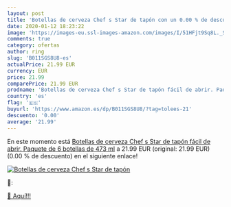 ```yaml
---
layout: post
title: 'Botellas de cerveza Chef s Star de tapón con un 0.00 % de descuento'
date: 2020-01-12 18:23:22
image: 'https://images-eu.ssl-images-amazon.com/images/I/51HFjt9Sq8L._SL200_.jpg'
comments: true
category: ofertas
author: ring
slug: 'B011SGS8U8-es'
actualPrice: 21.99 EUR
currency: EUR
price: 21.99
comparePrice: 21.99 EUR
prodname: 'Botellas de cerveza Chef s Star de tapón fácil de abrir. Paquete de 6 botellas de 473 ml'
country: 'es'
flag: '🇪🇸'
buyurl: 'https://www.amazon.es/dp/B011SGS8U8/?tag=tolees-21'
descuento: '0.00'
average: '21.99'
---
```


En este momento está [Botellas de cerveza Chef s Star de tapón fácil de abrir. Paquete de 6 botellas de 473 ml](https://www.amazon.es/dp/B011SGS8U8/?tag=tolees-21) a 21.99 EUR (original: 21.99 EUR) (0.00 %  de descuento) en el siguiente enlace!

[![Botellas de cerveza Chef s Star de tapón](https://images-eu.ssl-images-amazon.com/images/I/51HFjt9Sq8L._SL200_.jpg)](https://www.amazon.es/dp/B011SGS8U8/?tag=tolees-21)

🔎:


[🛒 Aquí!!!](https://www.amazon.es/dp/B011SGS8U8/?tag=tolees-21)
